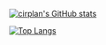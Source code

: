 
[![cirplan's GitHub stats](https://github-readme-stats.vercel.app/api?username=cirplan&show_icons=true&theme=radical)](https://github.com/anuraghazra/github-readme-stats)

[![Top Langs](https://github-readme-stats.vercel.app/api/top-langs/?username=cirplan&layout=compact&theme=radical)](https://github.com/anuraghazra/github-readme-stats)

